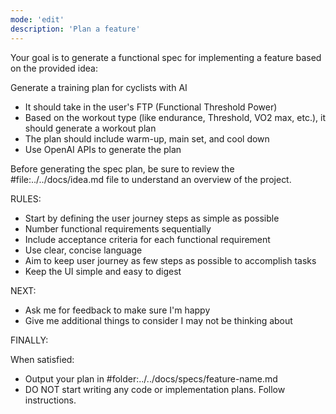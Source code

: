 ```yaml
---
mode: 'edit'
description: 'Plan a feature'
---
```


Your goal is to generate a functional spec for implementing a feature based on the provided idea:

<idea>
Generate a training plan for cyclists with AI

- It should take in the user's FTP (Functional Threshold Power)
- Based on the workout type (like endurance, Threshold, VO2 max, etc.), it should generate a workout plan
- The plan should include warm-up, main set, and cool down
- Use OpenAI APIs to generate the plan
</idea>

Before generating the spec plan, be sure to review the #file:../../docs/idea.md file to understand an overview of the project.

RULES:
- Start by defining the user journey steps as simple as possible
- Number functional requirements sequentially
- Include acceptance criteria for each functional requirement
- Use clear, concise language
- Aim to keep user journey as few steps as possible to accomplish tasks
- Keep the UI simple and easy to digest

NEXT:

- Ask me for feedback to make sure I'm happy
- Give me additional things to consider I may not be thinking about

FINALLY:

When satisfied:

- Output your plan in #folder:../../docs/specs/feature-name.md
- DO NOT start writing any code or implementation plans. Follow instructions.